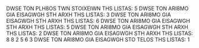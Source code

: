 DWSE TON PLH8OS TWN STOIXEIWN THS LISTAS: 5
DWSE TON ARI8MO GIA EISAGWGH STH ARXH THS LISTAS: 3
DWSE TON ARI8MO GIA EISAGWGH STH ARXH THS LISTAS: 6
DWSE TON ARI8MO GIA EISAGWGH STH ARXH THS LISTAS: 5
DWSE TON ARI8MO GIA EISAGWGH STH ARXH THS LISTAS: 2
DWSE TON ARI8MO GIA EISAGWGH STH ARXH THS LISTAS: 8
8 2 5 6 3
DWSE TON ARI8MO GIA EISAGWGH STO TELOS THS LISTAS: 1